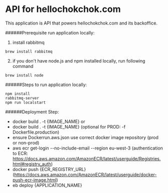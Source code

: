# API for hellochokchok.com

This application is API that powers hellochokchok.com and its backoffice.

######Prerequisite run application locally:

1. install rabbitmq
```
brew install rabbitmq
```
2. if you don't have node.js and npm installed locally, run following command
```
brew install node
```

######Steps to run application locally:
```
npm install
rabbitmq-server
npm run localstart
```

######Deployment Step:
- docker build . -t {IMAGE_NAME}
or 
- docker build . -t {IMAGE_NAME} (optional for PROD: -f Dockerfile.production)
- ensure Dockerrun.aws.json use correct docker image repository (prod or non-prod)
- aws ecr get-login --no-include-email --region eu-west-3 (authentication to ECR: https://docs.aws.amazon.com/AmazonECR/latest/userguide/Registries.html#registry_auth)
- docker push {ECR_REGISTRY_URL} (https://docs.aws.amazon.com/AmazonECR/latest/userguide/docker-push-ecr-image.html)
- eb deploy {APPLICATION_NAME}
